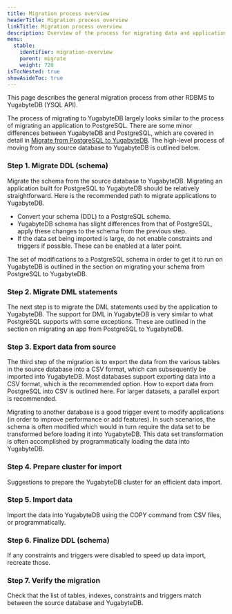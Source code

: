 ```yaml
---
title: Migration process overview
headerTitle: Migration process overview
linkTitle: Migration process overview
description: Overview of the process for migrating data and applications from other databases to YugabyteDB.
menu:
  stable:
    identifier: migration-overview
    parent: migrate
    weight: 720
isTocNested: true
showAsideToc: true
---
```


This page describes the general migration process from other RDBMS to YugabyteDB (YSQL API).

The process of migrating to YugabyteDB largely looks similar to the process of migrating an application to PostgreSQL. There are some minor differences between YugabyteDB and PostgreSQL, which are covered in detail in [Migrate from PostgreSQL to YugabyteDB](../migrate-from-postgresql). The high-level process of moving from any source database to YugabyteDB is outlined below.

### Step 1. Migrate DDL (schema)

Migrate the schema from the source database to YugabyteDB. Migrating an application built for PostgreSQL to YugabyteDB should be relatively straightforward. Here is the recommended path to migrate applications to YugabyteDB.
* Convert your schema (DDL) to a PostgreSQL schema. 
* YugabyteDB schema has slight differences from that of PostgreSQL, apply these changes to the schema from the previous step. 
* If  the data set being imported is large, do not enable constraints and triggers if possible. These can be enabled at a later point.

The set of modifications to a PostgreSQL schema in order to get it to run on YugabyteDB is outlined in the section on migrating your schema from PostgreSQL to YugabyteDB.


### Step 2. Migrate DML statements
The next step is to migrate the DML statements used by the application to YugabyteDB. The support for DML in YugabyteDB is very similar to what PostgreSQL supports with some exceptions. These are outlined in the section on migrating an app from PostgreSQL to YugabyteDB.


### Step 3. Export data from source
The third step of the migration is to export the data from the various tables in the source database into a CSV format, which can subsequently be imported into YugabyteDB. Most databases support exporting data into a CSV format, which is the recommended option. How to export data from PostgreSQL into CSV is outlined here. For larger datasets, a parallel export is recommended.

Migrating to another database is a good trigger event to modify applications (in order to improve performance or add features). In such scenarios, the schema is often modified which would in turn require the data set to be transformed before loading it into YugabyteDB. This data set transformation is often accomplished by programmatically loading the data into YugabyteDB. 


### Step 4. Prepare cluster for import
Suggestions to prepare the YugabyteDB cluster for an efficient data import.


### Step 5. Import data
Import the data into YugabyteDB using the COPY command from CSV files, or programmatically.


### Step 6. Finalize DDL (schema)
If any constraints and triggers were disabled to speed up data import, recreate those.


### Step 7. Verify the migration
Check that the list of tables, indexes, constraints and triggers match between the source database and YugabyteDB.


